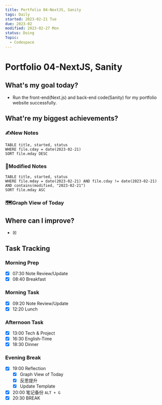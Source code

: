 ```yaml
---
title: Portfolio 04-NextJS, Sanity
tags: Daily
started: 2023-02-21 Tue
due: 2023-02
modified: 2023-02-27 Mon
status: Doing
Topic:
  - Codespace
---
```

# Portfolio 04-NextJS, Sanity
## What's my goal today?
- Run the front-end(Next.js) and back-end code(Sanity) for my portfolio website successfully. 
## What're my biggest achievements?
### ✍️New Notes

```dataview
TABLE title, started, status
WHERE file.cday = date(2023-02-21)
SORT file.mday DESC
```

### 📝Modified Notes

```dataview
TABLE title, started, status
WHERE file.mday = date(2023-02-21) AND file.cday != date(2023-02-21) AND contains(modified, "2023-02-21")
SORT file.mday ASC
```

### 🗺️Graph View of Today

## Where can I improve?
- [x] 
## Task Tracking
### Morning Prep
- [x] 07:30 Note Review/Update
- [x] 08:40 Breakfast
### Morning Task
- [x] 09:20 Note Review/Update
- [x] 12:20 Lunch
### Afternoon Task
- [x] 13:00 Tech & Project
- [x] 16:30 English-Time
- [x] 18:30 Dinner
### Evening Break
- [x] 19:00 Reflection
	- [x] Graph View of Today
	- [x] 反思提升
	- [x] Update Template 
- [x] 20:00 笔记备份 `ALT + G`
- [x] 20:30 BREAK